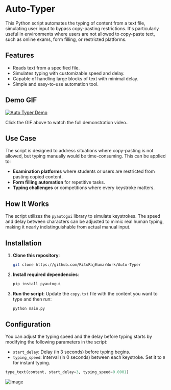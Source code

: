 # Auto-Typer


This Python script automates the typing of content from a text file, simulating user input to bypass copy-pasting restrictions. It's particularly useful in environments where users are not allowed to copy-paste text, such as online exams, form filling, or restricted platforms.

## Features
- Reads text from a specified file.
- Simulates typing with customizable speed and delay.
- Capable of handling large blocks of text with minimal delay.
- Simple and easy-to-use automation tool.

## Demo GIF

[![Auto Typer Demo](https://github.com/user-attachments/assets/713c53da-7312-44ae-a7a5-4ad5d5967140)](https://github.com/RituRajKumarWork/Auto-Typer/blob/main/Use.mp4)

Click the GIF above to watch the full demonstration video..


## Use Case
The script is designed to address situations where copy-pasting is not allowed, but typing manually would be time-consuming. This can be applied to:
- **Examination platforms** where students or users are restricted from pasting copied content.
- **Form filling automation** for repetitive tasks.
- **Typing challenges** or competitions where every keystroke matters.
  
## How It Works
The script utilizes the `pyautogui` library to simulate keystrokes. The speed and delay between characters can be adjusted to mimic real human typing, making it nearly indistinguishable from actual manual input.

## Installation

1. **Clone this repository**:
    ```bash
    git clone https://github.com/RituRajKumarWork/Auto-Typer
    ```
   
2. **Install required dependencies**:
    ```bash
    pip install pyautogui
    ```

3. **Run the script**:
    Update the `copy.txt` file with the content you want to type and then run:
    ```bash
    python main.py
    ```

## Configuration
You can adjust the typing speed and the delay before typing starts by modifying the following parameters in the script:

- `start_delay`: Delay (in 3 seconds) before typing begins.
- `typing_speed`: Interval (in 0 seconds) between each keystroke. Set it to `0` for instant typing.

```python
type_text(content, start_delay=3, typing_speed=0.0001) 
```


![image](https://github.com/user-attachments/assets/1030b54b-4dc9-44f1-b735-d43172c61afc)

